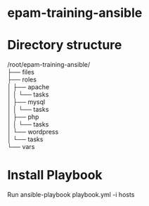 # epam-training-ansible 

# Directory structure

/root/epam-training-ansible/  
├── files  
├── roles  
│   ├── apache  
│   │   └── tasks  
│   ├── mysql  
│   │   └── tasks  
│   ├── php  
│   │   └── tasks  
│   └── wordpress  
│       └── tasks  
└── vars  

# Install Playbook  
Run ansible-playbook playbook.yml -i hosts  
